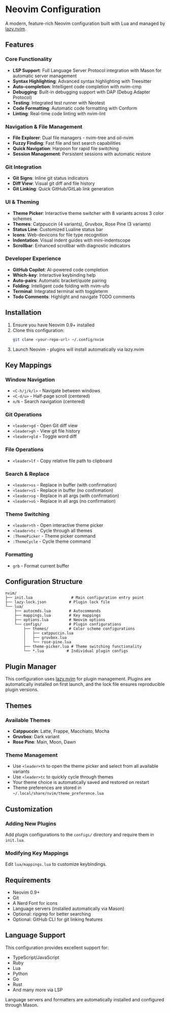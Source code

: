# Neovim Configuration

A modern, feature-rich Neovim configuration built with Lua and managed by [lazy.nvim](https://github.com/folke/lazy.nvim).

## Features

### Core Functionality
- **LSP Support**: Full Language Server Protocol integration with Mason for automatic server management
- **Syntax Highlighting**: Advanced syntax highlighting with Treesitter
- **Auto-completion**: Intelligent code completion with nvim-cmp
- **Debugging**: Built-in debugging support with DAP (Debug Adapter Protocol)
- **Testing**: Integrated test runner with Neotest
- **Code Formatting**: Automatic code formatting with Conform
- **Linting**: Real-time code linting with nvim-lint

### Navigation & File Management
- **File Explorer**: Dual file managers - nvim-tree and oil-nvim
- **Fuzzy Finding**: Fast file and text search capabilities
- **Quick Navigation**: Harpoon for rapid file switching
- **Session Management**: Persistent sessions with automatic restore

### Git Integration
- **Git Signs**: Inline git status indicators
- **Diff View**: Visual git diff and file history
- **Git Linking**: Quick GitHub/GitLab link generation

### UI & Theming
- **Theme Picker**: Interactive theme switcher with 8 variants across 3 color schemes
- **Themes**: Catppuccin (4 variants), Gruvbox, Rose Pine (3 variants)
- **Status Line**: Customized Lualine status bar
- **Icons**: Web-devicons for file type recognition
- **Indentation**: Visual indent guides with mini-indentscope
- **Scrollbar**: Enhanced scrollbar with diagnostic indicators

### Developer Experience
- **GitHub Copilot**: AI-powered code completion
- **Which-key**: Interactive keybinding help
- **Auto-pairs**: Automatic bracket/quote pairing
- **Folding**: Intelligent code folding with nvim-ufo
- **Terminal**: Integrated terminal with toggleterm
- **Todo Comments**: Highlight and navigate TODO comments

## Installation

1. Ensure you have Neovim 0.9+ installed
2. Clone this configuration:
   ```bash
   git clone <your-repo-url> ~/.config/nvim
   ```
3. Launch Neovim - plugins will install automatically via lazy.nvim

## Key Mappings

### Window Navigation
- `<C-h/j/k/l>` - Navigate between windows
- `<C-d/u>` - Half-page scroll (centered)
- `n/N` - Search navigation (centered)

### Git Operations
- `<leader>gd` - Open Git diff view
- `<leader>gh` - View git file history
- `<leader>gld` - Toggle word diff

### File Operations
- `<leader>lf` - Copy relative file path to clipboard

### Search & Replace
- `<leader>ss` - Replace in buffer (with confirmation)
- `<leader>sS` - Replace in buffer (no confirmation)
- `<leader>sg` - Replace in all args (with confirmation)
- `<leader>sG` - Replace in all args (no confirmation)

### Theme Switching
- `<leader>th` - Open interactive theme picker
- `<leader>tc` - Cycle through all themes
- `:ThemePicker` - Theme picker command
- `:ThemeCycle` - Cycle theme command

### Formatting
- `grb` - Format current buffer

## Configuration Structure

```
nvim/
├── init.lua                 # Main configuration entry point
├── lazy-lock.json          # Plugin lock file
└── lua/
    ├── autocmds.lua        # Autocommands
    ├── mappings.lua        # Key mappings
    ├── options.lua         # Neovim options
    └── configs/            # Plugin configurations
        ├── themes/         # Color scheme configurations
        │   ├── catppuccin.lua
        │   ├── gruvbox.lua
        │   └── rose-pine.lua
        ├── theme-picker.lua # Theme switching functionality
        └── *.lua          # Individual plugin configs
```

## Plugin Manager

This configuration uses [lazy.nvim](https://github.com/folke/lazy.nvim) for plugin management. Plugins are automatically installed on first launch, and the lock file ensures reproducible plugin versions.

## Themes

### Available Themes
- **Catppuccin**: Latte, Frappe, Macchiato, Mocha
- **Gruvbox**: Dark variant
- **Rose Pine**: Main, Moon, Dawn

### Theme Management
- Use `<leader>th` to open the theme picker and select from all available variants
- Use `<leader>tc` to quickly cycle through themes
- Your theme choice is automatically saved and restored on restart
- Theme preferences are stored in `~/.local/share/nvim/theme_preference.lua`

## Customization

### Adding New Plugins
Add plugin configurations to the `configs/` directory and require them in `init.lua`.

### Modifying Key Mappings
Edit `lua/mappings.lua` to customize keybindings.

## Requirements

- Neovim 0.9+
- Git
- A Nerd Font for icons
- Language servers (installed automatically via Mason)
- Optional: ripgrep for better searching
- Optional: GitHub CLI for git linking features

## Language Support

This configuration provides excellent support for:
- TypeScript/JavaScript
- Ruby
- Lua
- Python
- Go
- Rust
- And many more via LSP

Language servers and formatters are automatically installed and configured through Mason.